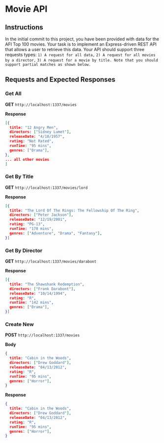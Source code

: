 # Movie API

## Instructions

In the initial commit to this project, you have been provided with data for the AFI Top 100 movies. Your task is to implement an Express-driven REST API that allows a user to retrieve this data. Your API should support three requests types:
`1) A request for all data,` 
`2) A request for all movies by a director,`
`3) A request for a movie by title. Note that you should support partial matches as shown below.` 

## Requests and Expected Responses

### Get All

**GET** `http://localhost:1337/movies`

**Response**
```JSON
[{
  title: "12 Angry Men",
  directors: ["Sidney Lumet"],
  releaseDate: "4/10/1957",
  rating: "Not Rated",
  runTime: "95 mins",
  genres: ["Drama"],
},
... all other movies
]
```

### Get By Title

**GET** `http://localhost:1337/movies/lord`

**Response**
```JSON
[{
  title: "The Lord Of The Rings: The Fellowship Of The Ring",
  directors: ["Peter Jackson"],
  releaseDate: "12/19/2001",
  rating: "PG-13",
  runTime: "178 mins",
  genres: ["Adventure", "Drama", "Fantasy"],
}]
```

### Get By Director

**GET** `http://localhost:1337/movies/darabont`

**Response**
```JSON
[{
  title: "The Shawshank Redemption",
  directors: ["Frank Darabont"],
  releaseDate: "10/14/1994",
  rating: "R",
  runTime: "142 mins",
  genres: ["Drama"],
}]
```

### Create New

**POST** `http://localhost:1337/movies`

**Body**
```JSON
{
  title: "Cabin in the Woods",
  directors: ["Drew Goddard"],
  releaseDate: "04/13/2012",
  rating: "R",
  runTime: "95 mins",
  genres: ["Horror"],
}
```

**Response**
```JSON
{
  title: "Cabin in the Woods",
  directors: ["Drew Goddard"],
  releaseDate: "04/13/2012",
  rating: "R",
  runTime: "95 mins",
  genres: ["Horror"],
}
```
